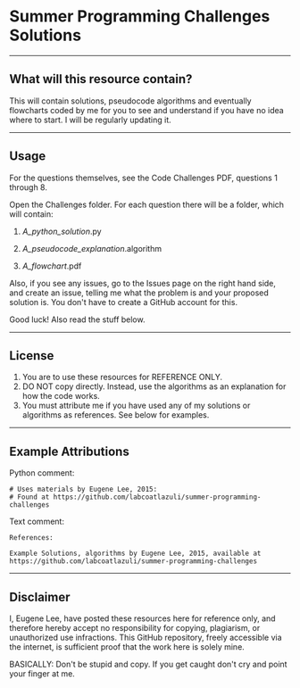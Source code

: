 # Summer Programming Challenges Solutions

----
## What will this resource contain?
This will contain solutions, pseudocode algorithms and eventually flowcharts coded by me for you to see and understand if you have no idea where to start. I will be regularly updating it.

----
## Usage
For the questions themselves, see the Code Challenges PDF, questions 1 through 8.

Open the Challenges folder. For each question there will be a folder, which will contain:

1. *A_python_solution*.py

2. *A\_pseudocode_explanation*.algorithm
3. *A_flowchart*.pdf

Also, if you see any issues, go to the Issues page on the right hand side, and create an issue, telling me what the problem is and your proposed solution is. You don't have to create a GitHub account for this.

Good luck! Also read the stuff below.

----
## License

1. You are to use these resources for REFERENCE ONLY.
2. DO NOT copy directly. Instead, use the algorithms as an explanation for how the code works.
3. You must attribute me if you have used any of my solutions or algorithms as references. See below for examples.

----
## Example Attributions

Python comment:

    # Uses materials by Eugene Lee, 2015:
    # Found at https://github.com/labcoatlazuli/summer-programming-challenges

Text comment:
    
    References:
    
    Example Solutions, algorithms by Eugene Lee, 2015, available at https://github.com/labcoatlazuli/summer-programming-challenges

----
## Disclaimer

I, Eugene Lee, have posted these resources here for reference only, and therefore hereby accept no responsibility for copying, plagiarism, or unauthorized use infractions. This GitHub repository, freely accessible via the internet, is sufficient proof that the work here is solely mine.

BASICALLY: Don't be stupid and copy. If you get caught don't cry and point your finger at me.

